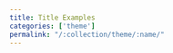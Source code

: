 ```yaml
---
title: Title Examples
categories: ['theme']
permalink: "/:collection/theme/:name/"
---
```

<!-- v1.2.121 pages/includes/title.md-->
